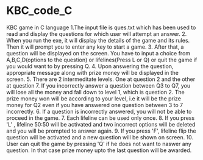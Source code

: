 # KBC_code_C
KBC game in C language
1.The input file is ques.txt which has been used to read and display the questions for which user will attempt an answer.
2. When you run the exe, it will display the details of the game and its rules. Then it will prompt you to enter any key to start a game.
3. After that, a question will be displayed on the screen. You have to input a choice from A,B,C,D(options to the question) or lifelines(Press L or Q) or quit the game
   if you would want to by pressing Q.
4. Upon answering the question, appropriate message along with prize money will be displayed in the screen.
5. There are 2 intermeditate levels. One at question 2 and the other at question 7. If you incorrectly answer a question between Q3 to Q7, you will lose all the money
   and fall down to level 1, which is question 2. The prize money won will be according to your level, i.e it will be the prize money for Q2 even if you have answered     one question between 3 to 7 incorrectly.
6. If a question is incorrectly answered, you will not be able to proceed in the game.
7. Each lifeline can be used only once.
8. If you press 'L' , lifeline 50:50 will be activated and two incorrect options will be deleted and you will be prompted to answer again.
9. If you press 'F', lifeline flip the question will be activated and a new question will be shown on screen.
10. User can quit the game by pressing 'Q' if he does not want to naswer any question. In that case prize money upto the last question will be awarded.
